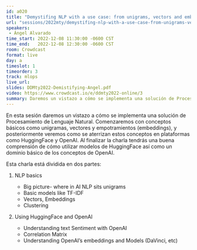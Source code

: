 ```yaml
---
id: a020
title: "Demystifing NLP with a use case: from unigrams, vectors and embeddings to BERT models, HuggingFace and OpenAI"
url: "sessions/2022mty/demystifing-nlp-with-a-use-case-from-unigrams-vectors-and-embeddings-to-bert-models-huggingface-and-openai"
speakers:
 - Ángel Alvarado
time_start: 2022-12-08 11:30:00 -0600 CST
time_end:   2022-12-08 12:30:00 -0600 CST
room: Crowdcast
format: live
day: a
timeslot: 1
timeorder: 3
track: mlops
live_url: 
slides: DDMty2022-Demistifying-Angel.pdf
video: https://www.crowdcast.io/e/ddmty2022-online/3
summary: Daremos un vistazo a cómo se implementa una solución de Procesamiento de Lenguaje Natural.
---
```


En esta sesión daremos un vistazo a cómo se implementa una solución de Procesamiento de Lenguaje Natural. Comenzaremos con conceptos básicos como unigramas, vectores y empotramientos (embeddings), y posteriormente veremos como se aterrizan estos conceptos en plataformas como HuggingFace y OpenAI. Al finalizar la charla tendrás una buena comprensión de cómo utilizar modelos de HuggingFace así como un dominio básico de los conceptos de OpenAI.
 
Esta charla está dividida en dos partes:

1. NLP basics
   * Big picture- where in AI NLP sits unigrams
   * Basic models like TF-IDF
   * Vectors, Embeddings
   * Clustering 

2. Using HuggingFace and OpenAI
   * Understanding text Sentiment with OpenAI
   * Correlation Matrix
   * Understanding OpenAI’s embeddings and Models (DaVinci, etc)
